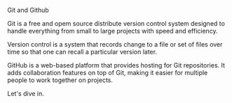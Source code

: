 Git and Github

Git is a free and opem source distribute version control system designed to handle everything from small to large projects with speed and efficiency.

Version control is a system that records change to a file or set of files over time so that one can recall a particular version later.

GitHub is a web-based platform that provides hosting for Git repositories. It adds collaboration features on top of Git, making it easier for multiple people to work together on projects.

Let's dive in.
